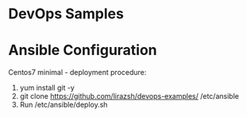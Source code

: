 # DevOps Samples
# Ansible Configuration 

Centos7 minimal - deployment procedure:
1. yum install git -y
2. git clone https://github.com/lirazsh/devops-examples/ /etc/ansible
3. Run /etc/ansible/deploy.sh
